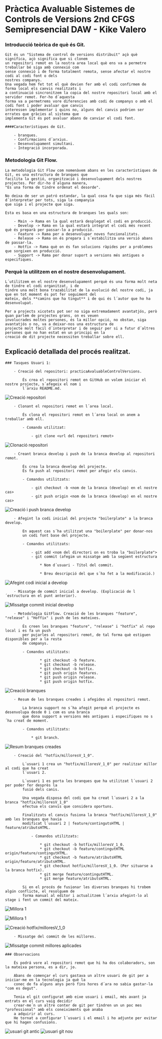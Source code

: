 # Pràctica Avaluable Sistemes de Controls de Versions 2nd CFGS Semipresencial DAW - Kike Valero

### Introducció teòrica de què és Git.

    Git és un "Sistema de control de versions distribuit" açò què significa, açò significa que si clonem
    un repositori remot en la nostra area local què ens va a permetre treballar bé siga amb connexió com
    sense connexió i de forma totalment remota, sense afectar el nostre codi al codi font o dels
    nostres companys.
    Una vegada hem fet tot el què devien fer amb el codi confirmem de forma local els canvis realitzats i
    a continuació sincronitzem la copia del nostre repositori local amb el servidor remot. Fer-ho d´aquesta
    forma va a permetrems vore diferencies amb codi de companys o amb el codi font i poder avaluar que canvis
    interessen implementar i quins no, alguns del canvis podrien ser errates que gràcies al sistema que
    implementa Git és pot avaluar abans de canviar el codi font.

    ####Característiques de Git.

        - branques.
        - Confirmacions d´arxius.
        - Desenvolupament simultani.
        - Integració incorporada.

### Metodologia Git Flow.

    La metodologia Git Flow com nomenàvem abans en les característiques de Git, es una estructura de branques que
    facilita la gestió, organització i desenvolupament dels nostres projectes. Per dir-ho d´alguna manera,
    "Es una forma de tindre ordenat el desorde".

    No deixa de ser un patró estandar, la qual cosa fa que siga més fàcil d´interpretar per tots, siga la companyia
    que siga i el projecte que siga.

    Esta es basa en una estructura de branques les quals son:

        - Main -> Rama en la qual estarà desplegat el codi en producció.
        - Develop -> Rama en la qual estarà integrat el codi més recent què és preparà per passar-lo a producció.
        - Feature -> Rama per a desenvolupar noves funcionalitats.
        - Release -> Rama on és prepara i s´estabilitza una versió abans de passar-la.
        - Hotfix -> Rama què on és fan solucions ràpides per a problemes que sorgixen en producció.
        - Support -> Rama per donar suport a versions més antigues o especifiques.

### Perquè la utilitzem en el nostre desenvolupament.

    L´utilitzem en el nostre desenvolupament perquè és una forma molt neta de tindre el codi organitzat, i de
    tindre una molt bona trazabilitat de la evolució del nostre codi, ja que en tot moment és pot fer seguiment del
    mateix, dels **camins que ha tingut** i de qui és l´autor que ho ha desenvolupat.

    Per a projects xicotets pot ser no siga extremadament avantatjós, però quan parlem de projectes grans, on es veuen
    involucrades moltes persones, és la millor opció, no obstan, siga avantatjós o no, va a deixar-nos una estructura de
    projecte molt fàcil d´interpretar i de seguir per si a futur d´altres persones què no han estat en un principi en la
    creació de dit projecte necessiten treballar sobre ell.

## Explicació detallada del procés realitzat.

    ### Tasques Usuari 1: 

        · Creació del repositori: practicaAvaluableControlVersions.

            És crea el repositori remot en GitHub on volem iniciar el nostre projecte, s´afegeix el nom i 
            l´arxiu README.md.

![Creació repositori](./CA01--CAPTURA_PANTALLA-1/1-creantrepo.png)

        · Clonant el repositori remot en l´area local.

            És clona el repositori remot en l´area local on anem a treballar amb ell. 
            
            - Comando utilitzat: 

                - git clone <url del repositori remot>

![Clonació repositori](./CA01--CAPTURA_PANTALLA-1/2-%20clonant%20repo.png)

        · Creant branca develop i push de la branca develop al repositori remot.

            És crea la branca develop del projecte.
            És fa push al repositori remot per afegir els canvis.

            - Comandos utilitzats: 

                - git checkout -b <nom de la branca (develop) en el nostre cas>
                - git push origin <nom de la branca (develop) en el nostre cas>

![Creació i push branca develop](./CA01--CAPTURA_PANTALLA-1/3-%20creant%20rama%20develop%20i%20push.png)

        · Afegint la codi inicial del projecte "boilerplate" a la branca develop.

            En aquest cas s´ha utilitzat una "boilerplate" per donar-nos 
            un codi font base del projecte.
            
            - Comandos utilitzats: 

                - git add <nom del directori on es troba la "boilerplate">
                - git commit (afegim un missatge amb la següent estructura
                    
                    * Nom d´usuari - Títol del commit.

                    * Breu descripció del que s´ha fet a la modificació.)

![Afegint codi inicial a develop](./CA01--CAPTURA_PANTALLA-1/4-%20afegint%20part%20inicial%20projecte%20amb%20push%20develop.png)
  
        · Missatge de commit inicial a develop. (Explicació de l´estructura en el punt anterior).

![Missatge commit inicial develop](./CA01--CAPTURA_PANTALLA-1/5-%20missatge%20commit%20develop%20inicial.png)

        · Metodologia GitFlow. Creació de les branques "feature", "release" i "Hoffix" i push de les mateixes.

            És creen les branques "feature", "release" i "hotfix" al repo local i es fa un push
            per pujarles al repositori remot, de tal forma què estiguen disponibles per a la resta
            de companys.

            - Comandos utilitzats: 

                    * git checkout -b feature.
                    * git checkout -b release.
                    * git checkout -b hotfix.
                    * git push origin features.
                    * git push origin release.
                    * git push origin hotfix.

![Creació branques](./CA01--CAPTURA_PANTALLA-1/6-%20creant%20rames%20features%20release%20hotfix%20i%20push.png)

        · Resum de les branques creades i afegides al repositori remot.

            La branca support no s´ha afegit perquè el projecte es desenvolupa desde 0 i com es una branca
            que dona support a versions més antigues i especifiques no s´ha creat de moment.

            - Comandos utilitzats: 

                * git branch.

![Resum branques creades](./CA01--CAPTURA_PANTALLA-1/7-%20resum%20branques.png)            


        · Creació del "hotfix/milloresV_1_0".

            L´usuari 1 crea un "hotfix/milloresV_1_0" per realitzar millor al codi que ha creat 
            l´usuari 2.
            
            L´usuari 1 es porta les branques que ha utilitzat l´usuari 2 per poder fer desprès la
            fusió dels canis.
            
            Una vegada disposa del codi que ha creat l´usuari 2 a la branca "hotfix/milloresV_1_0" 
            efectua els canvis que considera oportuns.

            Finalitzats el canvis fusiona la branca "hotfix/milloresV_1_0" amb les branques que havia 
            modificat l´usuari 2 | feature/contingutsHTML | feature/atributsHTML.            

                - Comandos utilitzats: 

                    * git checkout -b hotfix/milloresV_1_0.
                    * git checkout -b feature/contingutHTML origin/feature/contingutHTML.
                    * git checkout -b feature/atributsHTML origin/feature/atributsHTML.
                    * git checkout hotfix/milloresV_1_0. (Per situarse a la branca hotfix).
                    * git merge feature/contingutHTML.
                    * git merge feature/atributsHTML.
            
            Si en el procés de fusionar les diverses branques hi trobem algún conflicte, el resolguem de 
            forma manual al editor i actualitzem l´arxiu afegint-lo al stage i fent un commit del mateix.

![Millora 1](./CA01--CAPTURA_PANTALLA-1/9-%20definim%20millores.png)

![Millora 1](./CA01--CAPTURA_PANTALLA-1/10-%20definim%20millores%202.png)

![Creació hotfix/milloresV_1_0](./CA01--CAPTURA_PANTALLA-1/8-%20creem%20branca%20hotfix%20i%20merge%20del%20usuari%202.png)

        · Missatge del commit de les millores.

![Missatge commit millores aplicades](./CA01--CAPTURA_PANTALLA-1/11-%20missatge%20commit%20millores.png)


    ### Observacions

        És podrá vore al repositori remot que hi ha dos colaboradors, son la mateixa persona, es a dir, jo. 
        
        Abans de començar el curs gastava un altre usuari de git per a iniciar-me en la tecnologia ja què la 
        conec de fa alguns anys però fins hores d´ara no sabia gastar-la "com es degut". 

        Tenia el git configurat amb eixe usuari i email, més avant ja entrats en el curs vaig decidir 
        crear-me´n un altre conter de git per tindren un un poc mes "professional" amb els coneiximents què anaba 
        a adquirir al curs. 
        He tornat a configurar l´usuari i el email i ho adjunte per evitar que hi hagen confusions.

![usuari git antic](./CA01--CAPTURA_PANTALLA-1/12-%20justificant%20canvi%20d´usuari%20a%20git.png)
![usuari git nou](./CA01--CAPTURA_PANTALLA-1/13-%20justificant%20canvi%20d´usuari%20a%20git%202.png)
